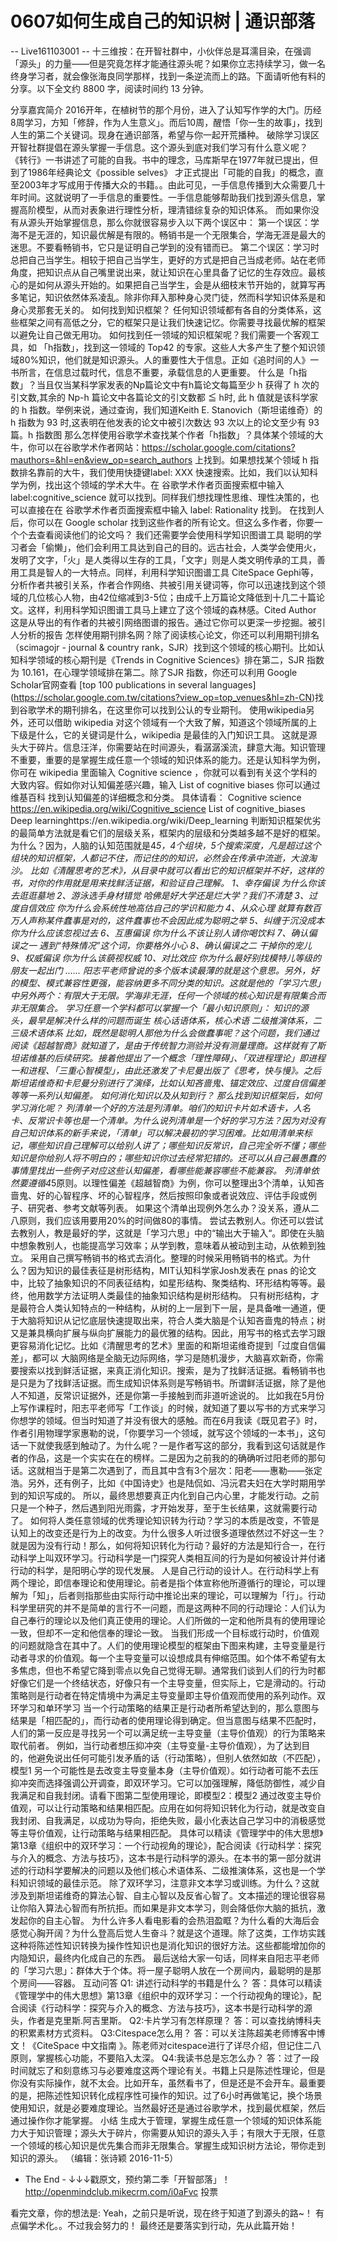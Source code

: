 # 0607如何生成自己的知识树 | 通识部落


-- Live161103001 --
十三维按：在开智社群中，小伙伴总是耳濡目染，在强调「源头」的力量——但是究竟怎样才能通往源头呢？如果你立志持续学习，做一名终身学习者，就会像张海良同学那样，找到一条逆流而上的路。下面请听他有料的分享。以下全文约 8800 字，阅读时间约 13 分钟。


分享嘉宾简介
2016开年，在植树节的那个月份，进入了认知写作学的大门。历经8周学习，方知「修辞，作为人生意义」。而后10周，醒悟「你一生的故事」，找到人生的第二个关键词。现身在通识部落，希望与你一起开荒播种。
破除学习误区
开智社群提倡在源头掌握一手信息。这个源头到底对我们学习有什么意义呢？
《转行》一书讲述了可能的自我。书中的理念，马库斯早在1977年就已提出，但到了1986年经典论文《possible selves》 才正式提出「可能的自我」的概念，直至2003年才写成用于传播大众的书籍。。由此可见，一手信息传播到大众需要几十年时间。这就说明了一手信息的重要性。一手信息能够帮助我们找到源头信息，掌握高阶模型，从而对表象进行理性分析，理清错综复杂的知识体系。 而如果你没有从源头开始掌握信息，那么你就很容易步入以下两个误区中：
第一个误区：学海不是无涯的，知识最优解是有限的。畅销书是一个无限集合，学海无涯是最大的迷思。不要看畅销书，它只是证明自己学到的没有错而已。
第二个误区：学习时总把自己当学生。相较于把自己当学生，更好的方式是把自己当成老师。站在老师角度，把知识点从自己嘴里说出来，就让知识在心里具备了记忆的生存效应。最核心的是如何从源头开始的。如果把自己当学生，会是从细枝末节开始的，就算写再多笔记，知识依然体系凌乱。除非你拜入那种身心灵门徒，然而科学知识体系是和身心灵那套无关的。
如何找到知识框架？
任何知识领域都有各自的分类体系，这些框架之间有高低之分，它的框架只是让我们快速记忆。你需要寻找最优解的框架以避免让自己做无用功。
如何找到任一领域的知识框架呢？我们需要一个客观工具，如 「h指数」，找到这一领域的 Top42 的专家。这些人大多产生了整个知识领域80%知识，他们就是知识源头。人的重要性大于信息。正如《追时间的人》一书所言，在信息过载时代，信息不重要，承载信息的人更重要。
什么是「h指数」？当且仅当某科学家发表的Np篇论文中有h篇论文每篇至少 h 获得了 h 次的引文数,其余的 Np-h 篇论文中各篇论文的引文数都 ≦ h时, 此 h 值就是该科学家的 h 指数。举例来说，通过查询，我们知道Keith E. Stanovich（斯坦诺维奇）的 h 指数为 93 时,这表明在他发表的论文中被引次数达 93 次以上的论文至少有 93 篇。h 指数图 
那么怎样使用谷歌学术查找某个作者「h指数」？具体某个领域的大牛，你可以在谷歌学术作者网站：https://scholar.google.com/citations?mauthors=&hl=en&view_op=search_authors 上找到。如果想找某个领域 h 指数排名靠前的大牛，我们使用快捷键label: XXX 快速搜索。比如，我们以认知科学为例，找出这个领域的学术大牛。在 谷歌学术作者页面搜索框中输入 label:cognitive_science 就可以找到。同样我们想找理性思维、理性决策的，也可以直接在在 谷歌学术作者页面搜索框中输入 label: Rationality 找到。
在找到人后，你可以在 Google scholar 找到这些作者的所有论文。但这么多作者，你要一个个去查看阅读他们的论文吗？
我们还需要学会使用科学知识图谱工具 聪明的学习者会「偷懒」，他们会利用工具达到自己的目的。远古社会，人类学会使用火，发明了文字，「火」是人类得以生存的工具，「文字」则是人类文明传承的工具，善用工具是智人的一大特点。同样，利用科学知识图谱工具 CiteSpace Gephi等，分析作者共被引关系，作者合作网络、共被引用关键词等，你可以迅速找到这个领域的几位核心人物，由42位缩减到3-5位；由成千上万篇论文降低到十几二十篇论文。这样，利用科学知识图谱工具马上建立了这个领域的森林感。Cited Author
这是从导出的有作者的共被引网络图谱的报告。通过它你可以更深一步挖掘。被引人分析的报告
怎样使用期刊排名网？除了阅读核心论文，你还可以利用期刊排名（scimagojr - journal & country rank，SJR）找到这个领域的核心期刊。比如认知科学领域的核心期刊是《Trends in Cognitive Sciences》排在第二，SJR 指数为 10.161，在心理学领域排在第二。除了SJR 指数，你还可以利用 Google Scholar官网查看 [top 100 publications in several languages] (https://scholar.google.com.tw/citations?view_op=top_venues&hl=zh-CN)找到谷歌学术的期刊排名，在这里你可以找到公认的专业期刊。
使用wikipedia另外，还可以借助 wikipedia 对这个领域有一个大致了解，知道这个领域所属的上下级是什么，它的关键词是什么，wikipedia 是最佳的入门知识工具。
这就是源头大于碎片。信息汪洋，你需要站在时间源头，看潺潺溪流，肆意大海。知识管理不重要，重要的是掌握生成任意一个领域的知识体系的能力。还是认知科学为例，你可在 wikipedia 里面输入 Cognitive science ，你就可以看到有关这个学科的大致内容。假如你对认知偏差感兴趣，输入 List of cognitive biases 你可以通过维基百科 找到认知偏差的详细概念和分类。
具体请看：
Cognitive science https://en.wikipedia.org/wiki/Cognitive_science
List of cognitive_biases
Deep learninghttps://en.wikipedia.org/wiki/Deep_learning
判断知识框架优劣的最简单方法就是看它们的层级关系，框架内的层级和分类越多越不是好的框架。为什么？因为，人脑的认知范围就是4*5，4个组块，5个搜索深度，凡是超过这个组块的知识框架，人都记不住，而记住的的知识，必然会在传承中流逝，大浪淘沙。
比如《清醒思考的艺术》，从目录中就可以看出它的知识框架并不好，这样的书，对你的作用就是用来找鲜活证据，和验证自己理解。
1、幸存偏误 为什么你该去逛逛墓地
2、游泳选手身材错觉 哈佛是好大学还是烂大学？我们不清楚
3、过度自信效应 你为什么会系统性地高估自己的学识和能力
4、从众心理 就算有数百万人声称某件蠢事是对的，这件蠢事也不会因此成为聪明之举
5、纠缠于沉没成本 你为什么应该忽视过去
6、互惠偏误 你为什么不该让别人请你喝饮料
7、确认偏误之一 遇到“特殊情况”这个词，你要格外小心
8、确认偏误之二 干掉你的宠儿
9、权威偏误 你为什么该藐视权威
10、对比效应 你为什么最好别找模特儿等级的朋友一起出门
......
阳志平老师曾说的多个版本读最薄的就是这个意思。另外，好的模型、模式兼容性更强，能容纳更多不同分类的知识。这就是他的「学习六思」中另外两个：有限大于无限。学海非无涯，任何一个领域的核心知识是有限集合而非无限集合。
学习任意一个学科都可以掌握一个「最小知识原则」：
知识的源头，最早是解决什么样的问题而诞生
核心话语体系，核心术语
二级推演体系，二三级术语体系
比如，既然是聪明人那他为什么会做蠢事呢？这个问题，我们通过阅读《超越智商》就知道了，是由于传统智力测验并没有测量理商。这样就有了斯坦诺维基的后续研究。接着他提出了一个概念「理性障碍」、「双进程理论」即进程一和进程、「三重心智模型」，由此还激发了卡尼曼出版了《思考，快与慢》。之后斯坦诺维奇和卡尼曼分别进行了演绎，比如认知吝啬鬼、锚定效应、过度自信偏差等等一系列认知偏差。
如何消化知识以及从知到行？
那么找到知识框架后，如何学习消化呢？
列清单一个好的方法是列清单。咱们的知识卡片如术语卡，人名卡、反常识卡等也是一个清单。为什么说列清单是一个好的学习方法？因为对没有自己知识体系的新手来说，「清单」可以解决最初的学习困难。比如用清单来标记，哪些知识自己理解可以给别人讲了；哪些知识反常识，自己完全听不懂；哪些知识是你给别人将不明白的；哪些知识你过去经常犯错的。还可以从自己最愚蠢的事情里找出一些例子对应这些认知偏差，看哪些能兼容哪些不能兼容。
列清单依然要遵循4*5原则。以理性偏差《超越智商》为例，你可以整理出3个清单，认知吝啬鬼、好的心智程序、坏的心智程序，然后按照印象或者说效应、评估手段或例子、研究者、参考文献等列表。  如果这个清单出现例外怎么办？没关系，遵从二八原则，我们应该用要用20%的时间做80的事情。
尝试去教别人。你还可以尝试去教别人，教是最好的学，这就是「学习六思」中的“输出大于输入“。即使在头脑中想象教别人，也能提高学习效率；从学到教，意味着从被动到主动，从依赖到独立。
采用自己撰写畅销书的格式去消化。整理的时候采用畅销书的格式。为什么？因为知识的最佳表征是树形结构，MIT认知科学家Josh发表在 pnas 的论文中，比较了抽象知识的不同表征结构，如星形结构、聚类结构、环形结构等等。最终，他用数学方法证明人类最佳的抽象知识结构是树形结构。
只有树形结构，才是最符合人类认知特点的一种结构，从树的上一层到下一层，是具备唯一通道，便于大脑将知识从记忆底层快速提取出来，符合人类大脑是个认知吝啬鬼的特点；树又是兼具横向扩展与纵向扩展能力的最优雅的结构。因此，用写书的格式去学习跟更容易消化记忆。比如《清醒思考的艺术》里面的和斯坦诺维奇提到「过度自信偏差」，都可以
大脑网络是全脑无边际网络，学习是随机漫步，大脑喜欢新奇，你需要搜索以找到鲜活证据，来真正消化知识。搜索，是为了找鲜活证据。看畅销书也是只是为了找鲜活证据。而生成知识体系则是写畅销书。所谓鲜活证据，除了是他人不知道，反常识证据外，还是你第一手接触到而非道听途说的。
比如我在5月份上写作课程时，阳志平老师写「工作谈」的时候，就知道了要以写书的方式来学习你想学的领域。但当时知道了并没有很大的感触。而在6月我读《既见君子》时，作者引用物理学家惠勒的说，「你要学习一个领域，就写这个领域的一本书」，这句话一下就使我感到触动了。为什么呢？一是作者写这的部分，我看到这句话就是作者的作品，这是一个实实在在的榜样。二是因为之前我的的确确听过阳老师的那句话。这就相当于是第二次遇到了，而且其中含有3个层次：阳老——惠勒——张定浩。另外，还有例子，比如《中国诗史》也是陆侃如、冯沅君夫妇在大学时期用学到的知识写成的。
所以，最终思想要真正内化到自己内心里，才能发行动。之前只是一个种子，然后遇到阳光雨露，才开始发芽，至于生长结果，这就需要行动了。
如何将人类任意领域的优秀理论知识转为行动？学习的本质是改变，不管是认知上的改变还是行为上的改变。为什么很多人听过很多道理依然过不好这一生？就是因为没有行动！那么，如何将知识转化为行动？最好的方法是知行合一，在行动科学上叫双环学习。行动科学是一门探究人类相互间的行为是如何被设计并付诸行动的科学，是阳明心学的现代发展。
人是自己行动的设计人。在行动科学上有两个理论，即信奉理论和使用理论。前者是指个体宣称他所遵循行的理论，可以理解为「知」，后者则指那些由实际行动中推论出来的理论，可以理解为「行」。行动科学里研究的并不是简单的言行不一问题，而是这两种不同的行动理论：人们认为自己奉行的理论以及他们真正使用的理论。人们所做的一定和他所具有的使用理论一致，但却不一定和他信奉的理论一致。
当我们形成一个目标或行动时，价值观的问题就隐含在其中了。人们的使用理论模型的框架由下图来构建，主导变量是行动者寻求的价值观。每一个主导变量可以设想成具有伸缩范围。如个体不希望有太多焦虑，但也不希望它降到零点以免自己觉得无聊。通常我们谈到人们的行为时都好像它们是一个终结状态，好像只有一个主导变量，但实际上，它是滑动的。行动策略则是行动者在特定情境中为满足主导变量即主导价值观而使用的系列动作。双环学习和单环学习
当一个行动策略的结果正是行动者所希望达到的，那么意图与结果是「相匹配的」，而行动者的使用理论得到确定。但当意图与结果不匹配时，人们的第一反应是寻找另一个可以满足统一主导变量（主导价值观）的行为策略来取代前者。
例如，当行动者想压抑冲突（主导变量-主导价值观），为了达到目的，他避免说出任何可能引发矛盾的话（行动策略），但别人依然如故（不匹配），模型1
另一个可能性是去改变主导变量本身（主导价值观）。如行动者可能不去压抑冲突而选择强调公开调查，即双环学习。它可以加强理解，降低防御性，减少自我满足和自我封闭。请看下图第二型使用理论，即模型2：模型2
通过改变主导价值观，可以让行动策略和结果相匹配。应用在如何将知识转化为行动，就是改变自我封闭、自我满足，以成功为导向，拒绝失败，最小化表达自己学习中的消极感觉等主导价值观，让行动策略与结果相匹配。
具体可以精读《管理学中的伟大思想》第13章《组织中的双环学习：一个行动视角的理论》，配合阅读《行动科学：探究与介入的概念、方法与技巧》，这本书是行动科学的源头。在本书的第一部分就讲述的行动科学要解决的问题以及他们核心术语体系、二级推演体系，这也是一个学科知识领域的最佳示范。
除了双环学习，注意非文本学习或训练。为什么？这就涉及到斯坦诺维奇的算法心智、自主心智以及反省心智了。文本描述的理论很容易让你陷入算法心智而有所抗拒。而如果是非文本学习，则会降低你大脑的抵抗，激发起你的自主心智。
为什么许多人看电影看的会热泪盈眶？为什么看的大海后会感觉心胸开阔？为什么登高后觉人生奋斗？就是这个道理。除了这类，工作坊实践这种将陈述性知识转换为操作性知识也是消化知识的很好方法。这些都能增加你的内隐知识，最终内化成自己的东西。
最后送给大家一句话，同样来自阳志平老师的「学习六思」：群体大于个体。将一屋子聪明人放在一个房间内，最聪明的是那个房间——容器。
互动问答
Q1: 讲述行动科学的书籍是什么？
答：具体可以精读《管理学中的伟大思想》第13章《组织中的双环学习：一个行动视角的理论》，配合阅读《行动科学：探究与介入的概念、方法与技巧》，这本书是行动科学的源头，作者是克里斯.阿吉里斯。
Q2:卡片学习有怎样原理？
答：可以查找纳博科夫的积累素材方式资料。
Q3:Citespace怎么用？
答：可以关注陈超美老师博客中博文！《CiteSpace 中文指南 》。陈老师对citespace进行了详尽介绍，但记住二八原则，掌握核心功能，不要陷入太深。
Q4:我读书总是忘怎么办？
答：过了一段时间就忘了和刻意练习与必要难度这两个理论有关。书籍上只是陈述性理论，但是你没有实际操作，就不太会。比如开车，虽然看书了，但是还是不会开车。最重要的是，把陈述性知识转化成程序性可操作的知识。过了6小时再做笔记，换个场景使用知识，就是必要难度理论。当然最好还是通过谷歌学术，找到最优框架，然后通过操作你才能掌握。
小结
生成大于管理，掌握生成任意一个领域的知识体系能力大于知识管理；源头大于碎片，你需要从知识的源头入手；有限大于无限，任意一个领域的核心知识是优先集合而非无限集合。掌握生成知识树方法论，带你走到知识的源头。
（编辑：张诗颖 2016-11-5）
- The End -
↓↓↓戳原文，预约第二季「开智部落」！ http://openmindclub.mikecrm.com/i0aFvc
投票

看完文章，你的想法是:
Yeah，之前只是听说，现在终于知道了到源头的路~！
有点偏学术化。。不过我会努力的！
最终还是要落实到行动，先从此篇开始！